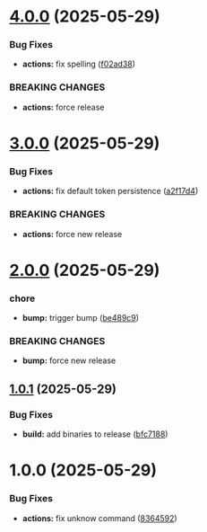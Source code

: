 # [4.0.0](https://github.com/inskribe/sandbox/compare/v3.0.0...v4.0.0) (2025-05-29)


### Bug Fixes

* **actions:** fix spelling ([f02ad38](https://github.com/inskribe/sandbox/commit/f02ad38c7d92b460541e8b2619cad51660ab7964))


### BREAKING CHANGES

* **actions:** force release

# [3.0.0](https://github.com/inskribe/sandbox/compare/v2.0.0...v3.0.0) (2025-05-29)


### Bug Fixes

* **actions:** fix default token persistence ([a2f17d4](https://github.com/inskribe/sandbox/commit/a2f17d4b6093533392e2c0ca60311f3dad0247ac))


### BREAKING CHANGES

* **actions:** force new release

# [2.0.0](https://github.com/inskribe/sandbox/compare/v1.0.1...v2.0.0) (2025-05-29)


### chore

* **bump:** trigger bump ([be489c9](https://github.com/inskribe/sandbox/commit/be489c9410bde1e0b5d087177db89a224d5f269b))


### BREAKING CHANGES

* **bump:** force new release

## [1.0.1](https://github.com/inskribe/sandbox/compare/v1.0.0...v1.0.1) (2025-05-29)


### Bug Fixes

* **build:** add binaries to release ([bfc7188](https://github.com/inskribe/sandbox/commit/bfc7188c68313ced3560875014b39b4498f1389f))

# 1.0.0 (2025-05-29)


### Bug Fixes

* **actions:** fix unknow command ([8364592](https://github.com/inskribe/sandbox/commit/83645928b5356ffac4f9932fc2a064f76f6f1595))
